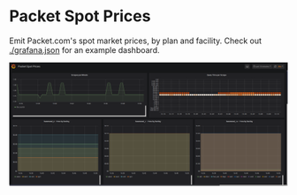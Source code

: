 # Packet Spot Prices

Emit Packet.com's spot market prices, by plan and facility. Check out
[./grafana.json](./grafana.json) for an example dashboard.

![](./example.png)

